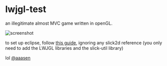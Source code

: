 lwjgl-test
==========

an illegitimate almost MVC game written in openGL.

![screenshot](http://i.imgur.com/GTDIvfd.png)

to set up eclipse, follow [this guide](https://github.com/tangmi/environment-setup), ignoring any slick2d reference (you only need to add the LWJGL libraries and the slick-util library)

lol [@aaasen](https://github.com/aaasen/voxel-party/)